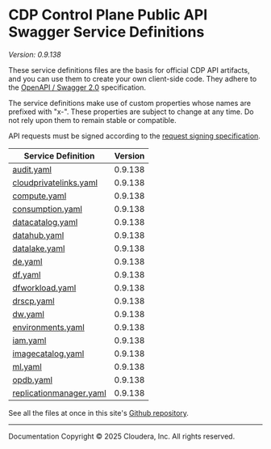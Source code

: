 # CDP Control Plane Public API Swagger Service Definitions

*Version: 0.9.138*

These service definitions files are the basis for official CDP API artifacts,
and you can use them to create your own client-side code. They adhere to the
[OpenAPI / Swagger 2.0](https://swagger.io/specification/v2/) specification.

The service definitions make use of custom properties whose names are prefixed
with "x-". These properties are subject to change at any time. Do not rely upon
them to remain stable or compatible.

API requests must be signed according to the
[request signing specification](request_signing.md).

| Service Definition | Version |
| --- | --- |
| [audit.yaml](./audit.yaml) | 0.9.138 |
| [cloudprivatelinks.yaml](./cloudprivatelinks.yaml) | 0.9.138 |
| [compute.yaml](./compute.yaml) | 0.9.138 |
| [consumption.yaml](./consumption.yaml) | 0.9.138 |
| [datacatalog.yaml](./datacatalog.yaml) | 0.9.138 |
| [datahub.yaml](./datahub.yaml) | 0.9.138 |
| [datalake.yaml](./datalake.yaml) | 0.9.138 |
| [de.yaml](./de.yaml) | 0.9.138 |
| [df.yaml](./df.yaml) | 0.9.138 |
| [dfworkload.yaml](./dfworkload.yaml) | 0.9.138 |
| [drscp.yaml](./drscp.yaml) | 0.9.138 |
| [dw.yaml](./dw.yaml) | 0.9.138 |
| [environments.yaml](./environments.yaml) | 0.9.138 |
| [iam.yaml](./iam.yaml) | 0.9.138 |
| [imagecatalog.yaml](./imagecatalog.yaml) | 0.9.138 |
| [ml.yaml](./ml.yaml) | 0.9.138 |
| [opdb.yaml](./opdb.yaml) | 0.9.138 |
| [replicationmanager.yaml](./replicationmanager.yaml) | 0.9.138 |

See all the files at once in this site's
[Github repository](https://github.com/cloudera/cdp-dev-docs/tree/master/api-docs/swagger).

----

Documentation Copyright © 2025 Cloudera, Inc. All rights reserved.

